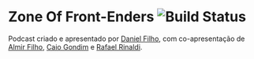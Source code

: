 # Zone Of Front-Enders ![Build Status](https://api.travis-ci.org/zofepod/zofe.svg)

Podcast criado e apresentado por [Daniel Filho](http://github.com/danielfilho), com co-apresentação de [Almir Filho](https://github.com/almirfilho), [Caio Gondim](https://github.com/caiogondim) e [Rafael Rinaldi](https://github.com/rafaelrinaldi/).

